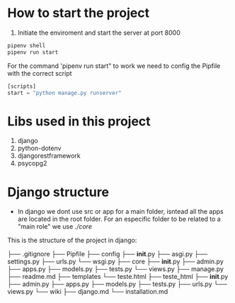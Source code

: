 # How to start the project

1. Initiate the enviroment and start the server at port 8000

```bash
pipenv shell
pipenv run start
```

For the command 'pipenv run start" to work we need to config the Pipfile with the correct script


```python
[scripts]
start = "python manage.py runserver"
```

# Libs used in this project

1. django
2. python-dotenv
3. djangorestframework 
4. psycopg2

# Django structure

- In django we dont use src or app for a main folder, isntead all the apps are located in the root folder. For an especific folder to be related to a "main role" we use _./core_

This is the structure of the project in django:

├── .gitignore
├── Pipfile
├── config
    ├── __init__.py
    ├── asgi.py
    ├── settings.py
    ├── urls.py
    └── wsgi.py
├── core
    ├── __init__.py
    ├── admin.py
    ├── apps.py
    ├── models.py
    ├── tests.py
    └── views.py
├── manage.py
├── readme.md
├── templates
    └── teste.html
├── teste_html
    ├── __init__.py
    ├── admin.py
    ├── apps.py
    ├── models.py
    ├── tests.py
    ├── urls.py
    └── views.py
└── wiki
    ├── django.md
    └── installation.md
